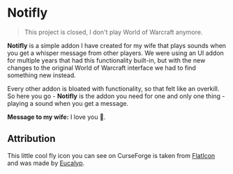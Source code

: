 # Notifly

> This project is closed, I don't play World of Warcraft anymore.

**Notifly** is a simple addon I have created for my wife that plays sounds when you get a whisper message from other players. We were using an UI addon for multiple years that had this functionality built-in, but with the new changes to the original World of Warcraft interface we had to find something new instead.

Every other addon is bloated with functionality, so that felt like an overkill. So here you go - **Notifly** is the addon you need for one and only one thing - playing a sound when you get a message.

**Message to my wife:** I love you 🥰.

## Attribution

This little cool fly icon you can see on CurseForge is taken from [FlatIcon](https://www.flaticon.com/) and was made by [Eucalyp](https://www.flaticon.com/authors/eucalyp).
